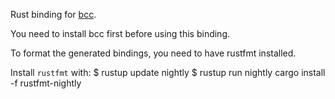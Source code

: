 Rust binding for [bcc](https://github.com/iovisor/bcc).

You need to install bcc first before using this binding.

To format the generated bindings, you need to have rustfmt installed. 

Install `rustfmt` with:
$ rustup update nightly
$ rustup run nightly cargo install -f rustfmt-nightly
